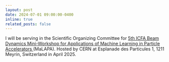 ```yaml
---
layout: post
date: 2024-07-01 09:00:00-0400
inline: true
related_posts: false
---
```


I will be serving in the Scientific Organizing Committee for <a href="https://indico.cern.ch/event/1382428/" target="_blank">5th ICFA Beam Dynamics Mini-Workshop for Applications of Machine Learning in Particle Accelerators </a> (MaLAPA). Hosted by CERN at Esplanade des Particules 1, 1211 Meyrin, Switzerland in April 2025.
